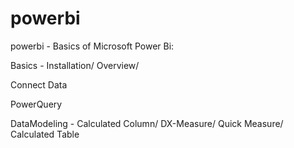 # powerbi
powerbi - Basics of Microsoft Power Bi:

Basics -
  Installation/
  Overview/
  
Connect Data
  
PowerQuery
  
DataModeling - 
Calculated Column/
DX-Measure/
Quick Measure/
Calculated Table

